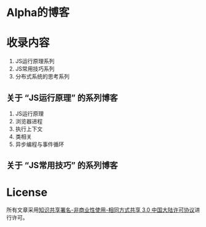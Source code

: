 # Alpha的博客

# 收录内容

1. JS运行原理系列
2. JS常用技巧系列
3. 分布式系统的思考系列

## 关于 “JS运行原理” 的系列博客

1. JS运行原理
2. 浏览器进程
3. 执行上下文
4. 类相关
5. 异步编程与事件循环

## 关于 “JS常用技巧” 的系列博客


# License

所有文章采用[知识共享署名-非商业性使用-相同方式共享 3.0 中国大陆许可协议](http://creativecommons.org/licenses/by-nc-sa/3.0/cn/)进行许可。
